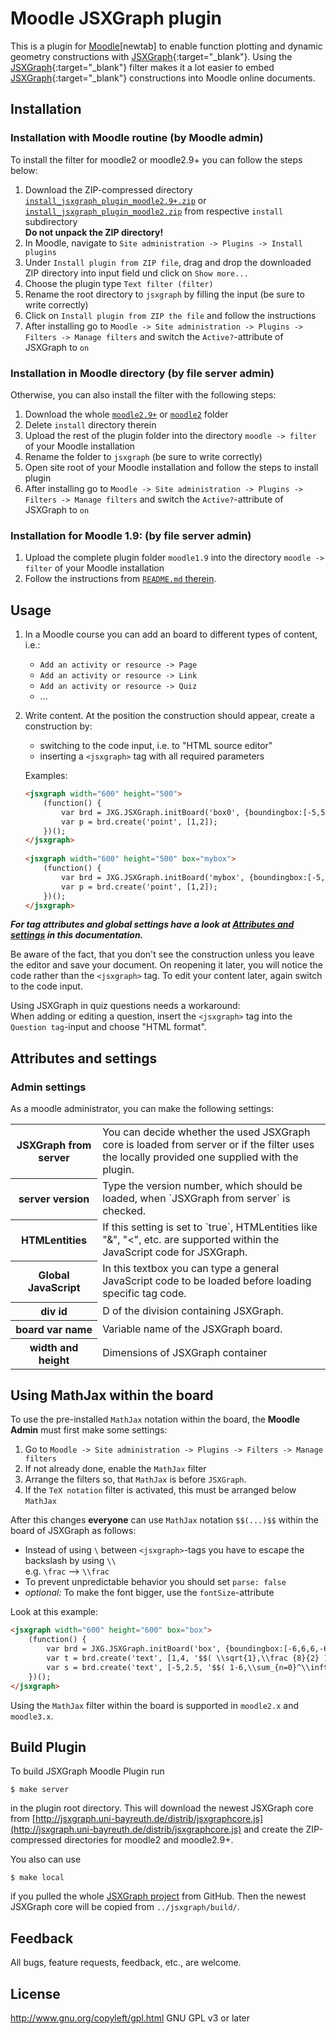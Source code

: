 # Moodle JSXGraph plugin

This is a plugin for [Moodle](http://moodle.org)[newtab] to enable function plotting and dynamic geometry constructions 
with [JSXGraph](http://jsxgraph.org){:target="_blank"}.
Using the [JSXGraph](http://jsxgraph.org){:target="_blank"} filter makes it a lot easier to embed [JSXGraph](http://jsxgraph.org){:target="_blank"} constructions into Moodle online documents.

## Installation
### Installation with Moodle routine (by Moodle admin)

To install the filter for moodle2 or moodle2.9+ you can follow the steps below:

1. Download the ZIP-compressed directory [`install_jsxgraph_plugin_moodle2.9+.zip`](moodle2.9+/install/install_jsxgraph_plugin_moodle2.9+.zip) or [`install_jsxgraph_plugin_moodle2.zip`](moodle2/install/install_jsxgraph_plugin_moodle2.zip) from respective `install` subdirectory<br>
   **Do not unpack the ZIP directory!**
2. In Moodle, navigate to `Site administration -> Plugins -> Install plugins`
3. Under `Install plugin from ZIP file`, drag and drop the downloaded ZIP directory into input field und click on `Show more...`
4. Choose the plugin type `Text filter (filter)`
5. Rename the root directory to `jsxgraph` by filling the input (be sure to write correctly)
6. Click on `Install plugin from ZIP the file` and follow the instructions
7. After installing go to `Moodle -> Site administration -> Plugins -> Filters -> Manage filters` and switch the `Active?`-attribute of JSXGraph to `on`

### Installation in Moodle directory (by file server admin)

Otherwise, you can also install the filter with the following steps:

1. Download the whole [`moodle2.9+`](moodle2.9+/) or [`moodle2`](moodle2/) folder
2. Delete `install` directory therein
3. Upload the rest of the plugin folder into the directory `moodle -> filter` of your Moodle installation
4. Rename the folder to `jsxgraph` (be sure to write correctly)
5. Open site root of your Moodle installation and follow the steps to install plugin 
6. After installing go to `Moodle -> Site administration -> Plugins -> Filters -> Manage filters` and switch the `Active?`-attribute of JSXGraph to `on`

### Installation for Moodle 1.9: (by file server admin)

1. Upload the complete plugin folder `moodle1.9` into the directory `moodle -> filter` of your Moodle installation
2. Follow the instructions from [`README.md` therein](moodle1.9/README.md).

## Usage

1. In a Moodle course you can add an board to different types of content, i.e.:
   - `Add an activity or resource -> Page`
   - `Add an activity or resource -> Link`
   - `Add an activity or resource -> Quiz`
   - ...
2. Write content. At the position the construction should appear, create a construction by:
	* switching to the code input, i.e. to "HTML source editor"
	* inserting a `<jsxgraph>` tag with all required parameters
   
   Examples: 

   ```html
   <jsxgraph width="600" height="500">
       (function() {
           var brd = JXG.JSXGraph.initBoard('box0', {boundingbox:[-5,5,5,-5], axis:true});
           var p = brd.create('point', [1,2]);
       })();
   </jsxgraph>
    
   <jsxgraph width="600" height="500" box="mybox">
       (function() {
           var brd = JXG.JSXGraph.initBoard('mybox', {boundingbox:[-5,5,5,-5], axis:true});
           var p = brd.create('point', [1,2]);
       })();
   </jsxgraph>
   ```
   
***For tag attributes and global settings have a look at [Attributes and settings](#attributes-and-settings) in this documentation.*** 
 
Be aware of the fact, that you don't see the construction unless you leave the editor and save your document.
On reopening it later, you will notice the code rather than the `<jsxgraph>` tag. To edit your content later, again switch to the code input. 

Using JSXGraph in quiz questions needs a workaround: <br>
When adding or editing a question, insert the `<jsxgraph>` tag into the `Question tag`-input and choose "HTML format".

## Attributes and settings
### Admin settings

As a moodle administrator, you can make the following settings:
<table>
    <tr>
        <th>JSXGraph from server</th>
        <td>You can decide whether the used JSXGraph core is loaded from server or if the filter uses the locally provided one supplied with the plugin.</td>
    </tr>
    <tr>
        <th>server version</th>
        <td>Type the version number, which should be loaded, when `JSXGraph from server` is checked.</td>
    </tr>
    <tr>
        <th>HTMLentities</th>
        <td>If this setting is set to `true`, HTMLentities like "&", "<", etc. are supported within the JavaScript code for JSXGraph.</td>
    </tr>
    <tr>
        <th>Global JavaScript</th>
        <td>In this textbox you can type a general JavaScript code to be loaded before loading specific tag code.</td>
    </tr>
    <tr>
        <th>div id</th>
        <td>D of the division containing JSXGraph.</td>
    </tr>
    <tr>
        <th>board var name</th>
        <td>Variable name of the JSXGraph board.</td>
    </tr>
    <tr>
        <th>width and height</th>
        <td>Dimensions of JSXGraph container</td>
    </tr>
</table>

## Using MathJax within the board

To use the pre-installed `MathJax` notation within the board, the **Moodle Admin** must first make some settings:

1. Go to `Moodle -> Site administration -> Plugins -> Filters -> Manage filters`
2. If not already done, enable the `MathJax` filter
3. Arrange the filters so, that `MathJax` is before `JSXGraph`.
4. If the `TeX notation` filter is activated, this must be arranged below `MathJax`

After this changes **everyone** can use `MathJax` notation `$$(...)$$` within the board of JSXGraph as follows:

- Instead of using ` \ ` between `<jsxgraph>`-tags you have to escape the backslash by using ` \\ ` <br>
  e.g. `\frac` --> `\\frac`
- To prevent unpredictable behavior you should set `parse: false`
- *optional:* To make the font bigger, use the `fontSize`-attribute

Look at this example:

```html
<jsxgraph width="600" height="600" box="box">
    (function() {
        var brd = JXG.JSXGraph.initBoard('box', {boundingbox:[-6,6,6,-6], axis:true});
        var t = brd.create('text', [1,4, '$$( \\sqrt{1},\\frac {8}{2} )$$'],{parse: false, fixed: true, fontSize: 20});
        var s = brd.create('text', [-5,2.5, '$$( 1-6,\\sum_{n=0}^\\infty (3/5)^n )$$'], {parse: false});
    })();
</jsxgraph>
```

Using the `MathJax` filter within the board is supported in `moodle2.x` and `moodle3.x`. 

## Build Plugin

To build JSXGraph Moodle Plugin run

    $ make server

in the plugin root directory. This will download the newest JSXGraph core from [http://jsxgraph.uni-bayreuth.de/distrib/jsxgraphcore.js](http://jsxgraph.uni-bayreuth.de/distrib/jsxgraphcore.js) and create the ZIP-compressed directories for moodle2 and moodle2.9+.

You also can use

    $ make local

if you pulled the whole [JSXGraph project](https://github.com/jsxgraph) from GitHub. Then the newest JSXGraph core will be copied from `../jsxgraph/build/`.

## Feedback

All bugs, feature requests, feedback, etc., are welcome.

## License

http://www.gnu.org/copyleft/gpl.html GNU GPL v3 or later


